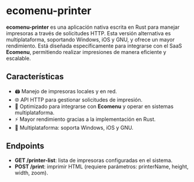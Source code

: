 # ecomenu-printer

**ecomenu-printer** es una aplicación nativa escrita en Rust para manejar impresoras a través de solicitudes HTTP. Esta versión alternativa es multiplataforma, soportando Windows, iOS y GNU, y ofrece un mayor rendimiento. Está diseñada específicamente para integrarse con el SaaS **Ecomenu**, permitiendo realizar impresiones de manera eficiente y escalable.

## Características

- 🖨️ Manejo de impresoras locales y en red.
- 🌐 API HTTP para gestionar solicitudes de impresión.
- 🍔 Optimizado para integrarse con **Ecomenu** y operar en sistemas multiplataforma.
- ⚡️ Mayor rendimiento gracias a la implementación en Rust.
- 🔄 Multiplataforma: soporta Windows, iOS y GNU.
  
## Endpoints

- **GET /printer-list**: lista de impresoras configuradas en el sistema.
- **POST /print**: imprimir HTML (requiere parámetros: printerName, height, width, zoom).
